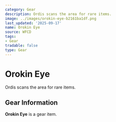 ```yaml
---
category: Gear
description: Ordis scans the area for rare items.
image: ../images/orokin-eye-b2161ba1df.png
last_updated: '2025-09-17'
name: Orokin Eye
source: WFCD
tags:
- Gear
tradable: false
type: Gear
---
```


# Orokin Eye

Ordis scans the area for rare items.

## Gear Information

**Orokin Eye** is a gear item.

